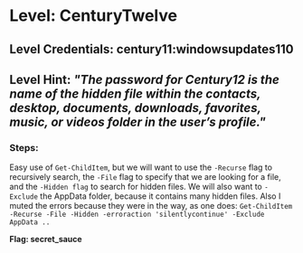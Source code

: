 # Level: CenturyTwelve
## Level Credentials: century11:windowsupdates110
## Level Hint: *"The password for Century12 is the name of the hidden file within the contacts, desktop, documents, downloads, favorites, music, or videos folder in the user’s profile."*

### Steps:
Easy use of `Get-ChildItem`, but we will want to use the `-Recurse` flag to recursively search, the `-File` flag to specify that we are looking for a file, and the `-Hidden flag` to search for hidden files. We will also want to `-Exclude` the AppData folder, because it contains many hidden files. Also I muted the errors because they were in the way, as one does: `Get-ChildItem -Recurse -File -Hidden -erroraction 'silentlycontinue' -Exclude AppData ..`

**Flag: secret_sauce**
